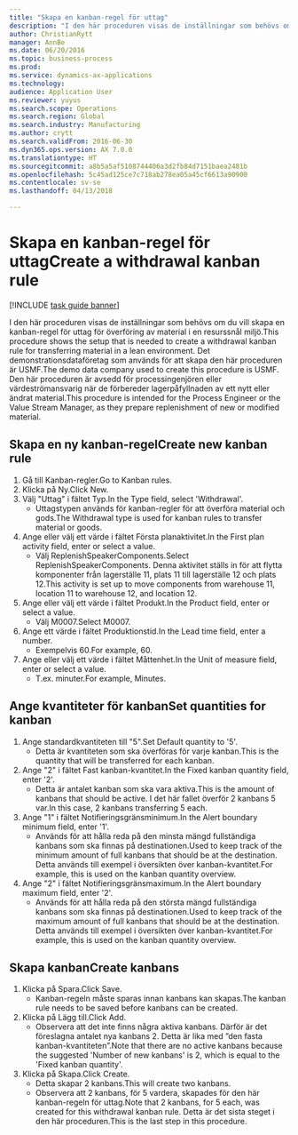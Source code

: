 ```yaml
--- 
title: "Skapa en kanban-regel för uttag"
description: "I den här proceduren visas de inställningar som behövs om du vill skapa en kanban-regel för uttag för överföring av material i en resurssnål miljö."
author: ChristianRytt
manager: AnnBe
ms.date: 06/20/2016
ms.topic: business-process
ms.prod: 
ms.service: dynamics-ax-applications
ms.technology: 
audience: Application User
ms.reviewer: yuyus
ms.search.scope: Operations
ms.search.region: Global
ms.search.industry: Manufacturing
ms.author: crytt
ms.search.validFrom: 2016-06-30
ms.dyn365.ops.version: AX 7.0.0
ms.translationtype: HT
ms.sourcegitcommit: a8b5a5af5108744406a3d2fb84d7151baea2481b
ms.openlocfilehash: 5c45ad125ce7c718ab278ea05a45cf6613a90900
ms.contentlocale: sv-se
ms.lasthandoff: 04/13/2018

---
```

# <a name="create-a-withdrawal-kanban-rule"></a><span data-ttu-id="6297c-103">Skapa en kanban-regel för uttag</span><span class="sxs-lookup"><span data-stu-id="6297c-103">Create a withdrawal kanban rule</span></span>

[!INCLUDE [task guide banner](../../includes/task-guide-banner.md)]

<span data-ttu-id="6297c-104">I den här proceduren visas de inställningar som behövs om du vill skapa en kanban-regel för uttag för överföring av material i en resurssnål miljö.</span><span class="sxs-lookup"><span data-stu-id="6297c-104">This procedure shows the setup that is needed to create a withdrawal kanban rule for transferring material in a lean environment.</span></span> <span data-ttu-id="6297c-105">Det demonstrationsdataföretag som används för att skapa den här proceduren är USMF.</span><span class="sxs-lookup"><span data-stu-id="6297c-105">The demo data company used to create this procedure is USMF.</span></span> <span data-ttu-id="6297c-106">Den här proceduren är avsedd för processingenjören eller värdeströmansvarig när de förbereder lagerpåfyllnaden av ett nytt eller ändrat material.</span><span class="sxs-lookup"><span data-stu-id="6297c-106">This procedure is intended for the Process Engineer or the Value Stream Manager, as they prepare replenishment of new or modified material.</span></span>


## <a name="create-new-kanban-rule"></a><span data-ttu-id="6297c-107">Skapa en ny kanban-regel</span><span class="sxs-lookup"><span data-stu-id="6297c-107">Create new kanban rule</span></span>
1. <span data-ttu-id="6297c-108">Gå till Kanban-regler.</span><span class="sxs-lookup"><span data-stu-id="6297c-108">Go to Kanban rules.</span></span>
2. <span data-ttu-id="6297c-109">Klicka på Ny.</span><span class="sxs-lookup"><span data-stu-id="6297c-109">Click New.</span></span>
3. <span data-ttu-id="6297c-110">Välj "Uttag" i fältet Typ.</span><span class="sxs-lookup"><span data-stu-id="6297c-110">In the Type field, select 'Withdrawal'.</span></span>
    * <span data-ttu-id="6297c-111">Uttagstypen används för kanban-regler för att överföra material och gods.</span><span class="sxs-lookup"><span data-stu-id="6297c-111">The Withdrawal type is used for kanban rules to transfer material or goods.</span></span>  
4. <span data-ttu-id="6297c-112">Ange eller välj ett värde i fältet Första planaktivitet.</span><span class="sxs-lookup"><span data-stu-id="6297c-112">In the First plan activity field, enter or select a value.</span></span>
    * <span data-ttu-id="6297c-113">Välj ReplenishSpeakerComponents.</span><span class="sxs-lookup"><span data-stu-id="6297c-113">Select ReplenishSpeakerComponents.</span></span>   <span data-ttu-id="6297c-114">Denna aktivitet ställs in för att flytta komponenter från lagerställe 11, plats 11 till lagerställe 12 och plats 12.</span><span class="sxs-lookup"><span data-stu-id="6297c-114">This activity is set up to move components from warehouse 11, location 11 to warehouse 12, and location 12.</span></span>  
5. <span data-ttu-id="6297c-115">Ange eller välj ett värde i fältet Produkt.</span><span class="sxs-lookup"><span data-stu-id="6297c-115">In the Product field, enter or select a value.</span></span>
    * <span data-ttu-id="6297c-116">Välj M0007.</span><span class="sxs-lookup"><span data-stu-id="6297c-116">Select M0007.</span></span>  
6. <span data-ttu-id="6297c-117">Ange ett värde i fältet Produktionstid.</span><span class="sxs-lookup"><span data-stu-id="6297c-117">In the Lead time field, enter a number.</span></span>
    * <span data-ttu-id="6297c-118">Exempelvis 60.</span><span class="sxs-lookup"><span data-stu-id="6297c-118">For example, 60.</span></span>  
7. <span data-ttu-id="6297c-119">Ange eller välj ett värde i fältet Måttenhet.</span><span class="sxs-lookup"><span data-stu-id="6297c-119">In the Unit of measure field, enter or select a value.</span></span>
    * <span data-ttu-id="6297c-120">T.ex. minuter.</span><span class="sxs-lookup"><span data-stu-id="6297c-120">For example, Minutes.</span></span>  

## <a name="set-quantities-for-kanban"></a><span data-ttu-id="6297c-121">Ange kvantiteter för kanban</span><span class="sxs-lookup"><span data-stu-id="6297c-121">Set quantities for kanban</span></span>
1. <span data-ttu-id="6297c-122">Ange standardkvantiteten till "5".</span><span class="sxs-lookup"><span data-stu-id="6297c-122">Set Default quantity to '5'.</span></span>
    * <span data-ttu-id="6297c-123">Detta är kvantiteten som ska överföras för varje kanban.</span><span class="sxs-lookup"><span data-stu-id="6297c-123">This is the quantity that will be transferred for each kanban.</span></span>  
2. <span data-ttu-id="6297c-124">Ange "2" i fältet Fast kanban-kvantitet.</span><span class="sxs-lookup"><span data-stu-id="6297c-124">In the Fixed kanban quantity field, enter '2'.</span></span>
    * <span data-ttu-id="6297c-125">Detta är antalet kanban som ska vara aktiva.</span><span class="sxs-lookup"><span data-stu-id="6297c-125">This is the amount of kanbans that should be active.</span></span> <span data-ttu-id="6297c-126">I det här fallet överför 2 kanbans 5 var.</span><span class="sxs-lookup"><span data-stu-id="6297c-126">In this case, 2 kanbans transferring 5 each.</span></span>  
3. <span data-ttu-id="6297c-127">Ange "1" i fältet Notifieringsgränsminimum.</span><span class="sxs-lookup"><span data-stu-id="6297c-127">In the Alert boundary minimum field, enter '1'.</span></span>
    * <span data-ttu-id="6297c-128">Används för att hålla reda på den minsta mängd fullständiga kanbans som ska finnas på destinationen.</span><span class="sxs-lookup"><span data-stu-id="6297c-128">Used to keep track of the minimum amount of full kanbans that should be at the destination.</span></span> <span data-ttu-id="6297c-129">Detta används till exempel i översikten över kanban-kvantitet.</span><span class="sxs-lookup"><span data-stu-id="6297c-129">For example, this is used on the kanban quantity overview.</span></span>  
4. <span data-ttu-id="6297c-130">Ange "2" i fältet Notifieringsgränsmaximum.</span><span class="sxs-lookup"><span data-stu-id="6297c-130">In the Alert boundary maximum field, enter '2'.</span></span>
    * <span data-ttu-id="6297c-131">Används för att hålla reda på den största mängd fullständiga kanbans som ska finnas på destinationen.</span><span class="sxs-lookup"><span data-stu-id="6297c-131">Used to keep track of the maximum amount of full kanbans that should be at the destination.</span></span> <span data-ttu-id="6297c-132">Detta används till exempel i översikten över kanban-kvantitet.</span><span class="sxs-lookup"><span data-stu-id="6297c-132">For example, this is used on the kanban quantity overview.</span></span>  

## <a name="create-kanbans"></a><span data-ttu-id="6297c-133">Skapa kanban</span><span class="sxs-lookup"><span data-stu-id="6297c-133">Create kanbans</span></span>
1. <span data-ttu-id="6297c-134">Klicka på Spara.</span><span class="sxs-lookup"><span data-stu-id="6297c-134">Click Save.</span></span>
    * <span data-ttu-id="6297c-135">Kanban-regeln måste sparas innan kanbans kan skapas.</span><span class="sxs-lookup"><span data-stu-id="6297c-135">The kanban rule needs to be saved before kanbans can be created.</span></span>  
2. <span data-ttu-id="6297c-136">Klicka på Lägg till.</span><span class="sxs-lookup"><span data-stu-id="6297c-136">Click Add.</span></span>
    * <span data-ttu-id="6297c-137">Observera att det inte finns några aktiva kanbans. Därför är det föreslagna antalet nya kanbans 2. Detta är lika med ”den fasta kanban-kvantiteten”.</span><span class="sxs-lookup"><span data-stu-id="6297c-137">Note that there are no active kanbans because the suggested 'Number of new kanbans' is 2, which is equal to the 'Fixed kanban quantity'.</span></span>  
3. <span data-ttu-id="6297c-138">Klicka på Skapa.</span><span class="sxs-lookup"><span data-stu-id="6297c-138">Click Create.</span></span>
    * <span data-ttu-id="6297c-139">Detta skapar 2 kanbans.</span><span class="sxs-lookup"><span data-stu-id="6297c-139">This will create two kanbans.</span></span>  
    * <span data-ttu-id="6297c-140">Observera att 2 kanbans, för 5 vardera, skapades för den här kanban-regeln för uttag.</span><span class="sxs-lookup"><span data-stu-id="6297c-140">Note that 2 kanbans, for 5 each, was created for this withdrawal kanban rule.</span></span>  <span data-ttu-id="6297c-141">Detta är det sista steget i den här proceduren.</span><span class="sxs-lookup"><span data-stu-id="6297c-141">This is the last step in this procedure.</span></span>  


